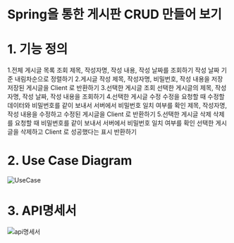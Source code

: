 # Spring을 통한 게시판 CRUD 만들어 보기

# 1. 기능 정의

1.전체 게시글 목록 조회
제목, 작성자명, 작성 내용, 작성 날짜를 조회하기
작성 날짜 기준 내림차순으로 정렬하기
2.게시글 작성
제목, 작성자명, 비밀번호, 작성 내용을 저장
저장된 게시글을 Client 로 반환하기
3.선택한 게시글 조회
선택한 게시글의 제목, 작성자명, 작성 날짜, 작성 내용을 조회하기
4.선택한 게시글 수정
수정을 요청할 때 수정할 데이터와 비밀번호를 같이 보내서 서버에서 비밀번호 일치 여부를 확인
제목, 작성자명, 작성 내용을 수정하고 수정된 게시글을 Client 로 반환하기
5.선택한 게시글 삭제 
삭제를 요청할 때 비밀번호를 같이 보내서 서버에서 비밀번호 일치 여부를 확인 
선택한 게시글을 삭제하고 Client 로 성공했다는 표시 반환하기

# 2. Use Case Diagram
![UseCase](https://user-images.githubusercontent.com/95588392/217296892-7b3ac700-0efe-4734-b430-23589f86cb8d.png)

# 3. API명세서
![api명세서](https://user-images.githubusercontent.com/95588392/217297014-454becf1-7fcf-4bd4-b8be-d84aa7352d04.png)

